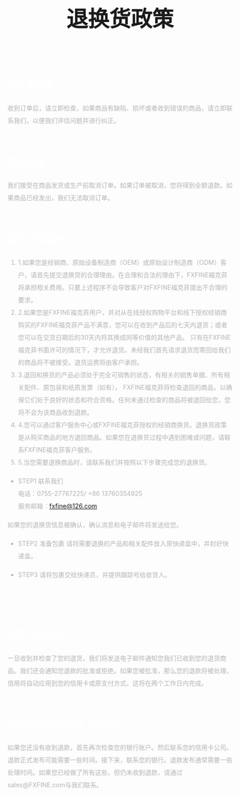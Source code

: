 # <h1 align="center" style="font-size: 3rem;" >退换货政策</h1>
<br/> 
<br/>  

<div style="line-height:2;color:#b6b4b1;">
<h2 style="line-height:2;color:white;">损坏和问题</h2> 
收到订单后，请立即检查，如果商品有缺陷、损坏或者收到错误的商品，请立即联系我们，以便我们评估问题并进行纠正。     
<br/>
<br/>
<h2 style="line-height:2;color:white;">取消订单</h2> 
我们接受在商品发货或生产前取消订单。如果订单被取消，您将得到全额退款。如果商品已经发出，我们无法取消订单。
<br/> 
<br/>  

<h2 style="line-height:2;color:white;">退货（如适用）</h2> 

1. 1.如果您是经销商、原始设备制造商（OEM）或原始设计制造商（ODM）客户，请首先提交退换货的合理理由。在合理和合法的理由下，FXFINE福克菲将承担相关费用。只要上述程序不会导致客户对FXFINE福克菲提出不合理的要求。
2. 2.如果您是FXFINE福克菲用户，并对从在线授权购物平台和线下授权经销商购买的FXFINE福克菲产品不满意，您可以在收到产品后的七天内退货；或者您可以在交货日期后的30天内将其换成同等价值的其他产品。
只有在FXFINE福克菲书面许可的情况下，才允许退货。未经我们首先请求退货而寄回给我们的商品将不被接受。退货运费将由客户承担。
3. 3.退回和换货的产品必须处于完全可销售的状态，有相关的销售单据、所有相关配件、原包装和纸质发票（如有）。
FXFINE福克菲将检查退回的商品，以确保它们处于良好的状态和符合资格。任何未通过检查的商品将被退回给您，您将不会为该商品收到退款。
4. 4.您可以通过客户服务中心或FXFINE福克菲授权的经销商换货。退换货政策是从购买商品的地方退回商品。如果您在退换货过程中遇到困难或问题，请联系FXFINE福克菲客户服务。
5. 5.当您需要退换商品时，请联系我们并按照以下步骤完成您的退换货。

* STEP1 联系我们  
电话：0755-27787225/ +86 13760354925  
服务邮箱：fxfine@126.com

如果您的退换货信息被确认，确认消息和电子邮件将发送给您。

* STEP2 准备包裹 请将需要退换的产品和相关配件放入原快递盒中，并封好快递盒。

* STEP3 请将包裹交给快递员，并提供跟踪号给收货人。
<br/>
<br/>


<h2 style="line-height:2;color:white;">退款（如适用） </h2> 
一旦收到并检查了您的退货，我们将发送电子邮件通知您我们已收到您的退货商品。我们还会通知您退款的批准或拒绝。如果您被批准，那么您的退款将被处理，信用将自动应用到您的信用卡或原支付方式，这将在两个工作日内完成。
<br/>
<br/>



<h2 style="line-height:2;color:white;">延迟或缺失的退款（如适用）</h2>  
如果您还没有收到退款，首先再次检查您的银行账户。然后联系您的信用卡公司。退款正式发布可能需要一些时间。接下来，联系您的银行。退款发布通常需要一些处理时间。如果您已经做了所有这些，但仍未收到退款，请通过sales@FXFINE.com与我们联系。
</div>